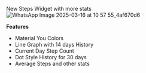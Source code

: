 New Steps Widget with more stats
![WhatsApp Image 2025-03-16 at 10 57 55_4af670d6](https://github.com/user-attachments/assets/7a972c03-578a-4b78-9394-3f7304fa619a)

**Features**
- Material You Colors
- Line Graph with 14 days History
- Current Day Step Count
- Dot Style History for 30 days
- Average Steps and other stats

